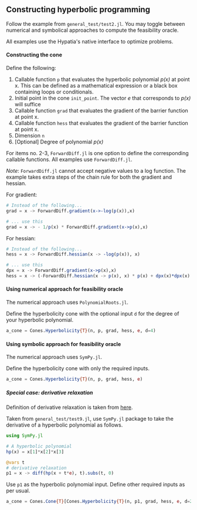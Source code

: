 ## Constructing hyperbolic programming
Follow the example from `general_test/test2.jl`. You may toggle between numerical and symbolical approaches to compute the feasibility oracle.

All examples use the Hypatia's native interface to optimize problems.

#### Constructing the cone
Define the following:
1. Callable function `p` that evaluates the hyperbolic polynomial *p(x)* at point x. This can be defined as a mathematical expression or a black box containing loops or conditionals.
2. Initial point in the cone `init_point`. The vector *e* that corresponds to *p(x)* will suffice
3. Callable function `grad` that evaluates the gradient of the barrier function at point x. 
4. Callable function `hess` that evaluates the gradient of the barrier function at point x. 
5. Dimension `n`
6. [Optional] Degree of polynomial *p(x)*

For items no. 2-3, `ForwardDiff.jl` is one option to define the corresponding callable functions. All examples use `ForwardDiff.jl`.

*Note*: `ForwardDiff.jl` cannot accept negative values to a log function. The example takes extra steps of the chain rule for both the gradient and hessian.

For gradient:
```julia
# Instead of the following...
grad = x -> ForwardDiff.gradient(x->-log(p(x)),x)

# ... use this
grad = x -> - 1/p(x) * ForwardDiff.gradient(x->p(x),x)
```

For hessian:
```julia
# Instead of the following...
hess = x -> ForwardDiff.hessian(x -> -log(p(x)), x)

# ... use this
dpx = x -> ForwardDiff.gradient(x->p(x),x)
hess = x -> (-ForwardDiff.hessian(x -> p(x), x) * p(x) + dpx(x)*dpx(x)')/(p(x)^2)
```

#### Using numerical approach for feasibility oracle
The numerical approach uses `PolynomialRoots.jl`. 

Define the hyperbolicity cone with the optional input `d` for the degree of your hyperbolic polynomial.
```julia
a_cone = Cones.Hyperbolicity{T}(n, p, grad, hess, e, d=4)
```

#### Using symbolic approach for feasibility oracle
The numerical approach uses `SymPy.jl`. 

Define the hyperbolicity cone with only the required inputs.
```julia
a_cone = Cones.Hyperbolicity{T}(n, p, grad, hess, e)
```

##### Special case: derivative relaxation
Definition of derivative relaxation is taken from [here](https://arxiv.org/abs/1208.1443).

Taken from `general_test/test9.jl`, use `SymPy.jl` package to take the derivative of a hyperbolic polynomial as follows.

```julia
using SymPy.jl

# A hyperbolic polynomial
hp(x) = x[1]*x[2]*x[3]

@vars t
# derivative relaxation
p1 = x -> diff(hp(x + t*e), t).subs(t, 0)
```

Use `p1` as the hyperbolic polynomial input. Define other required inputs as per usual.
```julia
a_cone = Cones.Cone{T}[Cones.Hyperbolicity{T}(n, p1, grad, hess, e, d=2)]
```